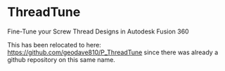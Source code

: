 # ThreadTune
Fine-Tune your Screw Thread Designs in Autodesk Fusion 360

This has been relocated to here: https://github.com/geodave810/P_ThreadTune since there was already a github repository on this same name.
